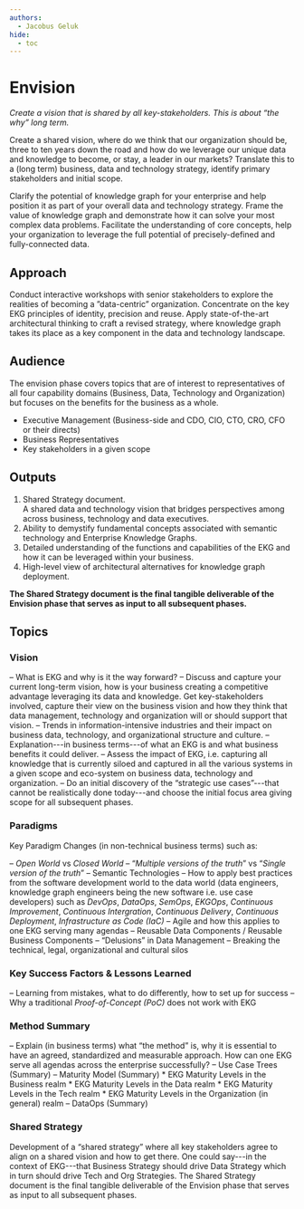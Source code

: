 ```yaml
---
authors:
  - Jacobus Geluk
hide:
  - toc
---
```

# Envision

<!--summary-start-->
_Create a vision that is shared by all key-stakeholders._
_This is about “the why” long term._
<!--summary-end-->

Create a shared vision, where do we think that our organization should be,
three to ten years down the road and how do we leverage our unique data and knowledge to become,
or stay, a leader in our markets? Translate this to a (long term) business, data and technology
strategy, identify primary stakeholders and initial scope.

Clarify the potential of knowledge graph for your enterprise and help position it 
as part of your overall data and technology strategy. 
Frame the value of knowledge graph and demonstrate how it can solve your most 
complex data problems.
Facilitate the understanding of core concepts, help your organization to 
leverage the full potential of precisely-defined and fully-connected data.

## Approach 

Conduct interactive workshops with senior stakeholders to explore the 
realities of becoming a ”data-centric” organization. 
Concentrate on the key EKG principles of identity, precision and reuse.
Apply state-of-the-art architectural thinking to craft a revised strategy, 
where knowledge graph takes its place as a key component in the data and technology
landscape.

## Audience

The envision phase covers topics that are of interest to representatives 
of all four capability domains (Business, Data, Technology and Organization)
but focuses on the benefits for the business as a whole.

- Executive Management (Business-side and CDO, CIO, CTO, CRO, CFO or their directs)
- Business Representatives
- Key stakeholders in a given scope

## Outputs

1. Shared Strategy document.<br /> 
   A shared data and technology vision that bridges perspectives among 
   across business, technology and data executives.
2. Ability to demystify fundamental concepts associated with semantic 
   technology and Enterprise Knowledge Graphs.
3. Detailed understanding of the functions and capabilities of the EKG
   and how it can be leveraged within your business.
4. High-level view of architectural alternatives for knowledge graph
   deployment.

**The Shared Strategy document is the final tangible deliverable of 
the Envision phase that serves as input to all subsequent phases.**

## Topics

### Vision

– What is EKG and why is it the way forward?
– Discuss and capture your current long-term vision, how is your
  business creating a competitive advantage leveraging its data and 
  knowledge. Get key-stakeholders involved, capture their view on the
  business vision and how they think that data management, technology and
  organization will or should support that vision.
– Trends in information-intensive industries and their impact on 
  business data, technology, and organizational structure and culture.
– Explanation---in business terms---of what an EKG is and what 
  business benefits it could deliver.
– Assess the impact of EKG, i.e. capturing all knowledge that is 
  currently siloed and captured in all the various systems in a 
  given scope and eco-system on business data, technology and organization.
– Do an initial discovery of the “strategic use cases”---that cannot be 
  realistically done today---and choose the initial focus area giving 
  scope for all subsequent phases.

### Paradigms 

Key Paradigm Changes (in non-technical business terms) such as:

– _Open World_ vs _Closed World_
– “_Multiple versions of the truth_” vs “_Single version of the truth_”
– Semantic Technologies
– How to apply best practices from the software development world to
  the data world (data engineers, knowledge graph engineers being the
  new software i.e. use case developers) such as _DevOps_, _DataOps_, 
  _SemOps_, _EKGOps_, _Continuous Improvement_, _Continuous Intergration_, 
  _Continuous Delivery_, _Continuous Deployment_, _Infrastructure as Code (IaC)_
– Agile and how this applies to one EKG serving many agendas
– Reusable Data Components / Reusable Business Components
– “Delusions” in Data Management
– Breaking the technical, legal, organizational and cultural silos

### Key Success Factors & Lessons Learned

– Learning from mistakes, what to do differently, how to set up for success
– Why a traditional _Proof-of-Concept (PoC)_ does not work with EKG


### Method Summary

– Explain (in business terms) what “the method” is, why it is essential 
  to have an agreed, standardized and measurable approach. 
  How can one EKG serve all agendas across the enterprise successfully?
– Use Case Trees (Summary)
– Maturity Model (Summary)
    * EKG Maturity Levels in the Business realm
    * EKG Maturity Levels in the Data realm
    * EKG Maturity Levels in the Tech realm
    * EKG Maturity Levels in the Organization (in general) realm
– DataOps (Summary)

### Shared Strategy 

Development of a “shared strategy” where all key stakeholders agree to 
align on a shared vision and how to get there. 
One could say---in the context of EKG---that Business Strategy
should drive Data Strategy which in turn should drive Tech and Org Strategies.
The Shared Strategy document is the final tangible deliverable of 
the Envision phase that serves as input to all subsequent phases.

